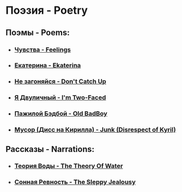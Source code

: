 # Поэзия - Poetry

## Поэмы - Poems:
 - ### [Чувства - Feelings](/poems/Feelings.md)
 - ### [Екатерина - Ekaterina](/poems/Ekaterina.md)
 - ### [Не загоняйся - Don't Catch Up](/poems/DontCatchUp.md)
 - ### [Я Двуличный - I'm Two-Faced](/poems/ImTwoFaced.md)
 - ### [Пажилой Бэдбой - Old BadBoy](/poems/OldBadBoy.md)
 - ### [Мусор (Дисс на Кирилла) - Junk (Disrespect of Kyril)](/poems/Junk.md)

 ## Рассказы - Narrations:
 - ### [Теория Воды - The Theory Of Water](/narrations/TheTheoryOfWater.md)
 - ### [Сонная Ревность - The Sleppy Jealousy](/narrations/SleppyJealousy.md)